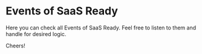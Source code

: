 # Events of SaaS Ready

Here you can check all Events of SaaS Ready. Feel free to listen to them and handle for desired logic.

Cheers!
